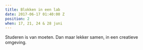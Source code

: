 ```yaml
---
title: Blokken in een lab
date: 2017-06-17 01:40:00 Z
position: 2
when: 17, 21, 24 & 28 juni
---
```


Studeren is van moeten.
Dan maar lekker samen, in een creatieve omgeving.